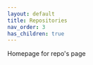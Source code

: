 ```yaml
---
layout: default
title: Repositories
nav_order: 3
has_children: true
---
```


Homepage for repo's page